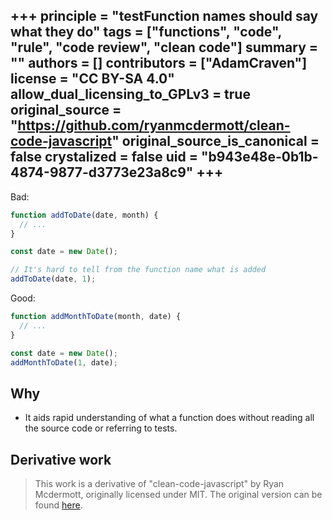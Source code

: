 +++
principle = "testFunction names should say what they do"
tags = ["functions", "code", "rule", "code review", "clean code"]
summary = ""
authors = []
contributors = ["AdamCraven"]
license = "CC BY-SA 4.0"
allow_dual_licensing_to_GPLv3 = true
original_source = "https://github.com/ryanmcdermott/clean-code-javascript"
original_source_is_canonical = false
crystalized = false
uid = "b943e48e-0b1b-4874-9877-d3773e23a8c9"
+++
---

Bad:
```js
function addToDate(date, month) {
  // ...
}

const date = new Date();

// It's hard to tell from the function name what is added
addToDate(date, 1);
```

Good:
```js
function addMonthToDate(month, date) {
  // ...
}

const date = new Date();
addMonthToDate(1, date);
```

## Why

* It aids rapid understanding of what a function does without reading all the source code or referring to tests.

## Derivative work

> This work is a derivative of "clean-code-javascript" by Ryan Mcdermott, originally licensed under MIT. The original version can be found [here](https://github.com/ryanmcdermott/clean-code-javascript/tree/3ff9eba6d460f31db8146762bade4fcc32626762).